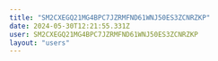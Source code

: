 ```yaml
---
title: "SM2CXEGQ21MG4BPC7JZRMFND61WNJ50ES3ZCNRZKP"
date: 2024-05-30T12:21:55.331Z
user: SM2CXEGQ21MG4BPC7JZRMFND61WNJ50ES3ZCNRZKP
layout: "users"
---
```

    